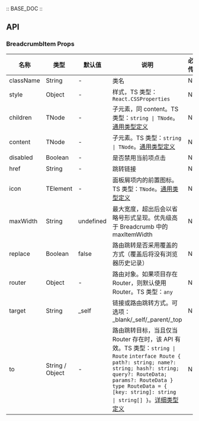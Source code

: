 :: BASE_DOC ::

## API

### BreadcrumbItem Props

名称 | 类型 | 默认值 | 说明 | 必传
-- | -- | -- | -- | --
className | String | - | 类名 | N
style | Object | - | 样式，TS 类型：`React.CSSProperties` | N
children | TNode | - | 子元素，同 content。TS 类型：`string \| TNode`。[通用类型定义](https://github.com/Tencent/tdesign-react/blob/develop/src/common.ts) | N
content | TNode | - | 子元素。TS 类型：`string \| TNode`。[通用类型定义](https://github.com/Tencent/tdesign-react/blob/develop/src/common.ts) | N
disabled | Boolean | - | 是否禁用当前项点击 | N
href | String | - | 跳转链接 | N
icon | TElement | - | 面板屑项内的前置图标。TS 类型：`TNode`。[通用类型定义](https://github.com/Tencent/tdesign-react/blob/develop/src/common.ts) | N
maxWidth | String | undefined | 最大宽度，超出后会以省略号形式呈现。优先级高于 Breadcrumb 中的 maxItemWidth | N
replace | Boolean | false | 路由跳转是否采用覆盖的方式（覆盖后将没有浏览器历史记录） | N
router | Object | - | 路由对象。如果项目存在 Router，则默认使用 Router。TS 类型：`any` | N
target | String | _self | 链接或路由跳转方式。可选项：_blank/_self/_parent/_top | N
to | String / Object | - | 路由跳转目标，当且仅当 Router 存在时，该 API 有效。TS 类型：`string \| Route` `interface Route { path?: string; name?: string; hash?: string; query?: RouteData; params?: RouteData }` `type RouteData = { [key: string]: string \| string[] }`。[详细类型定义](https://github.com/Tencent/tdesign-react/blob/develop/src/breadcrumb/type.ts) | N
